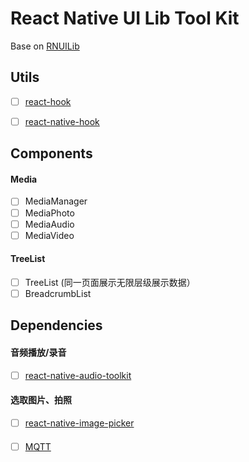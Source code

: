 # React Native UI Lib Tool Kit

Base on [RNUILib](https://github.com/wix/react-native-ui-lib)

## Utils

- [ ] [react-hook](https://github.com/streamich/react-use)
- [ ] [react-native-hook](https://github.com/react-native-community/hooks)


## Components

#### Media
- [ ] MediaManager
- [ ] MediaPhoto
- [ ] MediaAudio
- [ ] MediaVideo

#### TreeList

- [ ] TreeList (同一页面展示无限层级展示数据）
- [ ] BreadcrumbList

## Dependencies

#### 音频播放/录音
- [ ] [react-native-audio-toolkit](https://github.com/rnui-toolkit/react-native-audio-toolkit)

#### 选取图片、拍照
- [ ] [react-native-image-picker](https://github.com/react-native-image-picker/react-native-image-picker)

####
- [ ] [MQTT](https://www.npmjs.com/package/react-native-native-mqtt)
